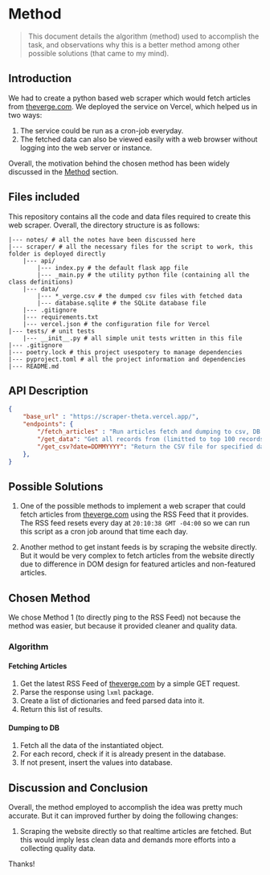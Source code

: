 # Method 
> This document details the algorithm (method) used to accomplish the task, and observations why this is a better method among other possible solutions (that came to my mind).

## Introduction
We had to create a python based web scraper which would fetch articles from [theverge.com](theverge.com). We deployed the service on Vercel, which helped us in two ways:
1. The service could be run as a cron-job everyday.
2. The fetched data can also be viewed easily with a web browser without logging into the web server or instance.

Overall, the motivation behind the chosen method has been widely discussed in the [Method](#chosen-method) section.

## Files included
This repository contains all the code and data files required to create this web scraper.
Overall, the directory structure is as follows:

```text
|--- notes/ # all the notes have been discussed here
|--- scraper/ # all the necessary files for the script to work, this folder is deployed directly
    |--- api/
        |--- index.py # the default flask app file
        |--- _main.py # the utility python file (containing all the class definitions)
    |--- data/
        |--- *_verge.csv # the dumped csv files with fetched data
        |--- database.sqlite # the SQLite database file
    |--- .gitignore
    |--- requirements.txt
    |--- vercel.json # the configuration file for Vercel
|--- tests/ # unit tests
    |--- __init__.py # all simple unit tests written in this file
|--- .gitignore
|--- poetry.lock # this project usespotery to manage dependencies
|--- pyproject.toml # all the project information and dependencies
|--- README.md
```

## API Description
```json
{
    "base_url" : "https://scraper-theta.vercel.app/",
    "endpoints": {
        "/fetch_articles" : "Run articles fetch and dumping to csv, DB.",
        "/get_data": "Get all records from (limitted to top 100 records to save bandwidth).",
        "/get_csv?date=DDMMYYYY": "Return the CSV file for specified date.",
    },
}
```

## Possible Solutions
1. One of the possible methods to implement a web scraper that could fetch articles from [theverge.com](theverge.com) using the RSS Feed that it provides. The RSS feed resets every day at `20:10:38 GMT -04:00` so we can run this script as a cron job around that time each day.

2. Another method to get instant feeds is by scraping the website directly. But it would be very complex to fetch articles from the website directly due to difference in DOM design for featured articles and non-featured articles.

## Chosen Method
We chose Method 1 (to directly ping to the RSS Feed) not because the method was easier, but because it provided cleaner and quality data. 

### Algorithm

#### Fetching Articles
1. Get the latest RSS Feed of [theverge.com](https://www.theverge.com/rss/index.xml) by a simple GET request.
2. Parse the response using `lxml` package.
3. Create a list of dictionaries and feed parsed data into it.
4. Return this list of results.

#### Dumping to DB
1. Fetch all the data of the instantiated object.
2. For each record, check if it is already present in the database.
3. If not present, insert the values into database.

## Discussion and Conclusion
Overall, the method employed to accomplish the idea was pretty much accurate. But it can improved further by doing the following changes:
1. Scraping the website directly so that realtime articles are fetched. But this would imply less clean data and demands more efforts into a collecting quality data.

Thanks!
